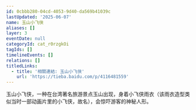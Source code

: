 ```yaml
---
id: 0cbbb280-04cd-4053-9d40-da569b41039c
lastUpdated: '2025-06-07'
name: 玉山小飞侠
aliases: []
layer: 3
eventDate: null
categoryId: cat_r0rzgkOi
tagIds: []
timelineEvents: []
relations: []
titledLinks:
  - title: '相關連結: 玉山小飞侠'
    url: 'https://tieba.baidu.com/p/4116481559'
---
```

玉山小飞侠，一种在台湾著名旅游景点玉山出现，身着小飞侠雨衣（该雨衣造型类似当时一部动画片里的小飞侠，故名），会惊吓游客的神秘人形。
